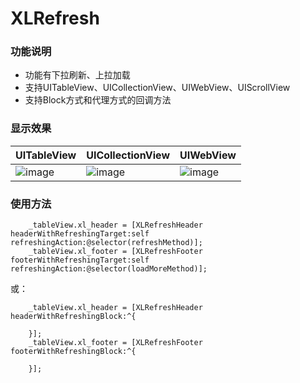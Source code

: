 # XLRefresh

### 功能说明
* 功能有下拉刷新、上拉加载
* 支持UITableView、UICollectionView、UIWebView、UIScrollView
* 支持Block方式和代理方式的回调方法

### 显示效果

| UITableView | UICollectionView | UIWebView |
| ---- | ---- | ---- |
|![image](https://github.com/mengxianliang/XLRefresh/blob/master/GIF/1.gif)| ![image](https://github.com/mengxianliang/XLRefresh/blob/master/GIF/2.gif)| ![image](https://github.com/mengxianliang/XLRefresh/blob/master/GIF/3.gif)|

### 使用方法

```objc
    _tableView.xl_header = [XLRefreshHeader headerWithRefreshingTarget:self refreshingAction:@selector(refreshMethod)];
    _tableView.xl_footer = [XLRefreshFooter footerWithRefreshingTarget:self refreshingAction:@selector(loadMoreMethod)];
```
或：
```objc
    _tableView.xl_header = [XLRefreshHeader headerWithRefreshingBlock:^{
        
    }];
    _tableView.xl_footer = [XLRefreshFooter footerWithRefreshingBlock:^{
        
    }];
```
